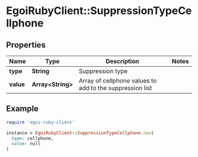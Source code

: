 # EgoiRubyClient::SuppressionTypeCellphone

## Properties

| Name | Type | Description | Notes |
| ---- | ---- | ----------- | ----- |
| **type** | **String** | Suppression type |  |
| **value** | **Array&lt;String&gt;** | Array of cellphone values to add to the suppression list |  |

## Example

```ruby
require 'egoi-ruby-client'

instance = EgoiRubyClient::SuppressionTypeCellphone.new(
  type: cellphone,
  value: null
)
```

